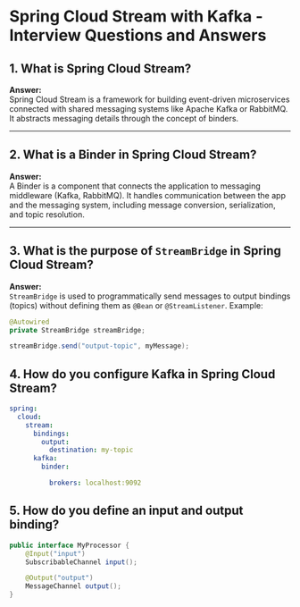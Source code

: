 # Spring Cloud Stream with Kafka - Interview Questions and Answers

## 1. What is Spring Cloud Stream?

**Answer:**  
Spring Cloud Stream is a framework for building event-driven microservices connected with shared messaging systems like Apache Kafka or RabbitMQ. It abstracts messaging details through the concept of binders.

---

## 2. What is a Binder in Spring Cloud Stream?

**Answer:**  
A Binder is a component that connects the application to messaging middleware (Kafka, RabbitMQ). It handles communication between the app and the messaging system, including message conversion, serialization, and topic resolution.

---

## 3. What is the purpose of `StreamBridge` in Spring Cloud Stream?

**Answer:**  
`StreamBridge` is used to programmatically send messages to output bindings (topics) without defining them as `@Bean` or `@StreamListener`. Example:

```java
@Autowired
private StreamBridge streamBridge;

streamBridge.send("output-topic", myMessage);
```
## 4. How do you configure Kafka in Spring Cloud Stream?
```yaml
spring:
  cloud:
    stream:
      bindings:
        output:
          destination: my-topic
      kafka:
        binder:

          brokers: localhost:9092
```
## 5. How do you define an input and output binding?
```java
public interface MyProcessor {
    @Input("input")
    SubscribableChannel input();

    @Output("output")
    MessageChannel output();
}
```
